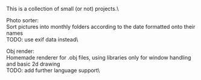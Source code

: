 This is a collection of small (or not) projects.\

Photo sorter:\
  Sort pictures into monthly folders according to the date formatted onto their names\
  TODO: use exif data instead\

Obj render:\
  Homemade renderer for .obj files, using libraries only for window handling and basic 2d drawing\
  TODO: add further language support\
